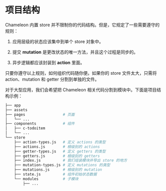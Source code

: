 # 项目结构

Chameleon 内置 store 并不限制你的代码结构。但是，它规定了一些需要遵守的规则：

1. 应用层级的状态应该集中到单个 store 对象中。

2. 提交 **mutation** 是更改状态的唯一方法，并且这个过程是同步的。

3. 异步逻辑都应该封装到 **action** 里面。

只要你遵守以上规则，如何组织代码随你便。如果你的 store 文件太大，只需将 action、mutation 和 getter 分割到单独的文件。

对于大型应用，我们会希望把 Chameleon 相关代码分割到模块中。下面是项目结构示例：

```bash
├── app
├── assets
├── pages                 # 页面
│   └── ...
├── components            # 组件
│   ├── c-todoitem
│   └── ...
└── store
    ├── action-types.js   # 定义 actions 的类型
    ├── actions.js        # 根级别的 actions
    ├── getter-types.js   # 定义 getters 的类型
    ├── getters.js        # 根级别的 getters
    ├── index.js          # 我们组装模块并导出 store 的地方
    ├── mutation-types.js # 定义 mutations 的类型
    ├── mutations.js      # 根级别的 mutation
    ├── state.js          # 组件初始状态数据
    └── modules           # 子模块
        ├── ...
```
